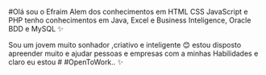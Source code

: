#Olá sou o Efraim
Alem dos conhecimentos em HTML CSS JavaScript e PHP tenho conhecimentos em 
 Java, Excel  e Business Inteligence, Oracle BDD e MySQL ✨
 
 Sou um jovem muito sonhador ,criativo e inteligente 😊
 estou disposto apreender muito e ajudar pessoas e empresas com a minhas
 Habilidades e claro eu estou # #OpenToWork..
✨

